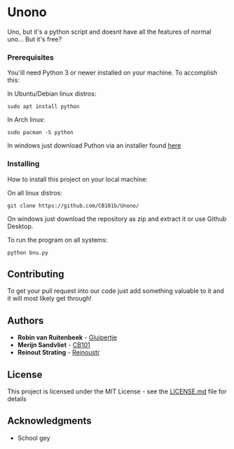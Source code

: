 # Unono

Uno, but it's a python script and doesnt have all the features of normal uno...
 But it's free?
### Prerequisites
You'ill need Python 3 or newer installed on your machine. To accomplish this: 

In Ubuntu/Debian linux distros:
```
sudo apt install python
```

In Arch linux:
```
sudo pacman -S python
```

In windows just download Puthon via an installer found [here](https://www.python.org/ftp/python/3.7.3/python-3.7.3.exe)

### Installing

How to install this project on your local machine:

On all linux distros:
```
git clone https://github.com/CB101b/Unono/
```

On windows just download the repository as zip and extract it or use Github Desktop.

To run the program on all systems:
```
python bnu.py
```

## Contributing
To get your pull request into our code just add something valuable to it and it will most likely get through!

## Authors

* **Robin van Ruitenbeek** - [Gluipertje](https://github.com/Gluipertje)
* **Merijn Sandvliet** - [CB101](https://github.com/CB101b)
* **Reinout Strating** - [Reinoustr](https://github.com/Reinoutstr)

## License

This project is licensed under the MIT License - see the [LICENSE.md](LICENSE.md) file for details

## Acknowledgments

* School gey

